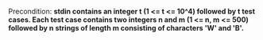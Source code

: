 Precondition: **stdin contains an integer t (1 <= t <= 10^4) followed by t test cases. Each test case contains two integers n and m (1 <= n, m <= 500) followed by n strings of length m consisting of characters 'W' and 'B'.**